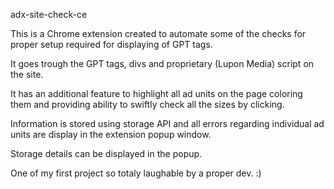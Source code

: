 adx-site-check-ce

This is a Chrome extension created to automate some of the checks for proper setup required for displaying of GPT tags.

It goes trough the GPT tags, divs and proprietary (Lupon Media) script on the site.

It has an additional feature to highlight all ad units on the page coloring them and providing ability to swiftly check all the sizes by clicking.

Information is stored using storage API and all errors regarding individual ad units are display in the extension popup window.

Storage details can be displayed in the popup.

One of my first project so totaly laughable by a proper dev. :)